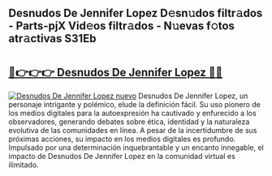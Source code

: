 ## Desnudos De Jennifer Lopez D𝚎sn𝚞dos filtr𝚊dos - Parts-pjX Vid𝚎os filtr𝚊dos - N𝚞evas f𝚘tos atr𝚊ctivas S31Eb

# <h2><a href="http://mb8t29.tromn.icu/?c=Desnudos+De+Jennifer+Lopez">🔗👉👉👉 Desnudos De Jennifer Lopez 🔗🔗</a></h2>

[![Desnudos De Jennifer Lopez nuevo](https://i.imgur.com/pEAQMta.gif)](http://mb8t29.tromn.icu/?c=Desnudos+De+Jennifer+Lopez)
Desnudos De Jennifer Lopez, un personaje intrigante y polémico, elude la definición fácil. Su uso pionero de los medios digitales para la autoexpresión ha cautivado y enfurecido a los observadores, generando debates sobre ética, identidad y la naturaleza evolutiva de las comunidades en línea. A pesar de la incertidumbre de sus próximas acciones, su impacto en los medios digitales es profundo. Impulsado por una determinación inquebrantable y un encanto innegable, el impacto de Desnudos De Jennifer Lopez en la comunidad virtual es ilimitado.
